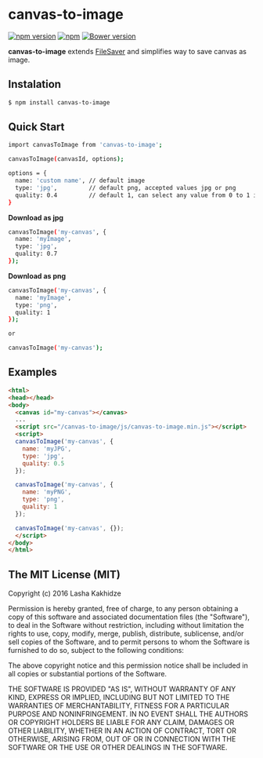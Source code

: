 # canvas-to-image

[![npm version](https://badge.fury.io/js/canvas-to-image.svg)](https://badge.fury.io/js/canvas-to-image)
[![npm](https://img.shields.io/npm/dt/canvas-to-image.svg?maxAge=2592000)](https://www.npmjs.com/package/canvas-to-image)
[![Bower version](https://badge.fury.io/bo/canvas-to-image.svg)](https://badge.fury.io/bo/canvas-to-image)

**canvas-to-image** extends [FileSaver](https://github.com/eligrey/FileSaver.js/) and simplifies way to save canvas as image.

## Instalation

```bash
$ npm install canvas-to-image
```

## Quick Start

```bash
import canvasToImage from 'canvas-to-image';

canvasToImage(canvasId, options);

options = {
  name: 'custom name', // default image
  type: 'jpg',         // default png, accepted values jpg or png
  quality: 0.4         // default 1, can select any value from 0 to 1 interval
}

```

**Download as jpg**
```bash
canvasToImage('my-canvas', {
  name: 'myImage',
  type: 'jpg',
  quality: 0.7
});
```
**Download as png**
```bash
canvasToImage('my-canvas', {
  name: 'myImage',
  type: 'png',
  quality: 1
});

or

canvasToImage('my-canvas');
```

## Examples

```html
<html>
<head></head>
<body>
  <canvas id="my-canvas"></canvas>
  ...
  <script src="/canvas-to-image/js/canvas-to-image.min.js"></script>
  <script>
  canvasToImage('my-canvas', {
    name: 'myJPG',
    type: 'jpg',
    quality: 0.5
  });

  canvasToImage('my-canvas', { 
    name: 'myPNG',
    type: 'png',
    quality: 1
  });

  canvasToImage('my-canvas', {});
  </script>
</body>
</html>
```

## The MIT License (MIT)

Copyright (c) 2016 Lasha Kakhidze

Permission is hereby granted, free of charge, to any person obtaining a copy
of this software and associated documentation files (the "Software"), to deal
in the Software without restriction, including without limitation the rights
to use, copy, modify, merge, publish, distribute, sublicense, and/or sell
copies of the Software, and to permit persons to whom the Software is
furnished to do so, subject to the following conditions:

The above copyright notice and this permission notice shall be included in all
copies or substantial portions of the Software.

THE SOFTWARE IS PROVIDED "AS IS", WITHOUT WARRANTY OF ANY KIND, EXPRESS OR
IMPLIED, INCLUDING BUT NOT LIMITED TO THE WARRANTIES OF MERCHANTABILITY,
FITNESS FOR A PARTICULAR PURPOSE AND NONINFRINGEMENT. IN NO EVENT SHALL THE
AUTHORS OR COPYRIGHT HOLDERS BE LIABLE FOR ANY CLAIM, DAMAGES OR OTHER
LIABILITY, WHETHER IN AN ACTION OF CONTRACT, TORT OR OTHERWISE, ARISING FROM,
OUT OF OR IN CONNECTION WITH THE SOFTWARE OR THE USE OR OTHER DEALINGS IN THE
SOFTWARE.
